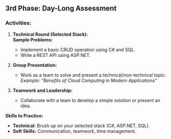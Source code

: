 
## **3rd Phase: Day-Long Assessment**

### Activities:

1. **Technical Round (Selected Stack):**  
    **Sample Problems:**
    
    - Implement a basic CRUD operation using C# and SQL.
    - Write a REST API using ASP.NET.
2. **Group Presentation:**
    
    - Work as a team to solve and present a technical/non-technical topic:  
        _Example: “Benefits of Cloud Computing in Modern Applications”_
3. **Teamwork and Leadership:**
    
    - Collaborate with a team to develop a simple solution or present an idea.

**Skills to Practice:**

- **Technical:** Brush up on your selected stack (C#, ASP.NET, SQL).
- **Soft Skills:** Communication, teamwork, time management.
